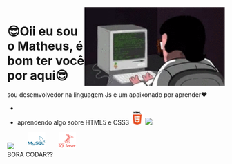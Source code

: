 <img src = "200w.gif" width = "325px" align = "right">

# 😎Oii eu sou o Matheus, é bom ter você por aqui😎
sou desemvolvedor na linguagem Js e um apaixonado por aprender❤️

- 
- aprendendo algo sobre HTML5 e CSS3 <img src ="https://github.com/devicons/devicon/blob/master/icons/html5/html5-original-wordmark.svg" width = "30" > <img src ="https://github.com/Matheus2ouza/devicon/blob/master/icons/css3/css3-original.svg" width = "30" >

<div>
  <img src = "https://github.com/Matheus2ouza/devicon/blob/master/icons/javascript/javascript-original.svg" width = "40">&nbsp;&nbsp;&nbsp;&nbsp;&nbsp;&nbsp;&nbsp;
  <img src = "https://github.com/devicons/devicon/blob/1119b9f84c0290e0f0b38982099a2bd027a48bf1/icons/mysql/mysql-plain-wordmark.svg" width = "40">&nbsp;&nbsp;&nbsp;&nbsp;&nbsp;&nbsp;&nbsp;
  <img src = "https://github.com/devicons/devicon/blob/master/icons/microsoftsqlserver/microsoftsqlserver-plain-wordmark.svg" width = "40">&nbsp;&nbsp;&nbsp;&nbsp;&nbsp;&nbsp;&nbsp;
<div>
BORA CODAR??



